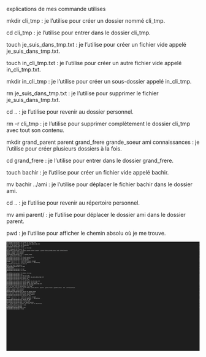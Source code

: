  
 
explications de mes commande utilises 
 
 
 
mkdir cli_tmp : je l’utilise pour créer un dossier nommé cli_tmp.

cd cli_tmp : je l’utilise pour entrer dans le dossier cli_tmp.

touch je_suis_dans_tmp.txt : je l’utilise pour créer un fichier vide appelé je_suis_dans_tmp.txt.

touch in_cli_tmp.txt : je l’utilise pour créer un autre fichier vide appelé in_cli_tmp.txt.

mkdir in_cli_tmp : je l’utilise pour créer un sous-dossier appelé in_cli_tmp.

rm je_suis_dans_tmp.txt : je l’utilise pour supprimer le fichier je_suis_dans_tmp.txt.

cd .. : je l’utilise pour revenir au dossier personnel.

rm -r cli_tmp : je l’utilise pour supprimer complètement le dossier cli_tmp avec tout son contenu.

mkdir grand_parent parent grand_frere grande_soeur ami connaissances : je l’utilise pour créer plusieurs dossiers à la fois.

cd grand_frere : je l’utilise pour entrer dans le dossier grand_frere.

touch bachir : je l’utilise pour créer un fichier vide appelé bachir.

mv bachir ../ami : je l’utilise pour déplacer le fichier bachir dans le dossier ami.

cd .. : je l’utilise pour revenir au répertoire personnel.

mv ami parent/ : je l’utilise pour déplacer le dossier ami dans le dossier parent.

pwd : je l’utilise pour afficher le chemin absolu où je me trouve.



![](image/exo1_capture1.png)